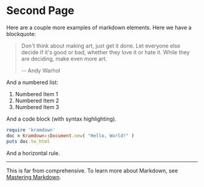 # Second Page

Here are a couple more examples of markdown elements. Here we have a blockquote:

> Don't think about making art, just get it done. Let everyone else decide if it's good or bad,
> whether they love it or hate it. While they are deciding, make even more art.
>
> -- Andy Warhol

And a numbered list:

1. Numbered Item 1
2. Numbered Item 2
3. Numbered Item 3

And a code block (with syntax highlighting).

```ruby
require 'kramdown'
doc = Kramdown::Document.new( "Hello, World!" )
puts doc.to_html
```

And a horizontal rule.

* * *

This is far from comprehensive.
To learn more about Markdown, see [Mastering Markdown](https://guides.github.com/features/mastering-markdown/).

